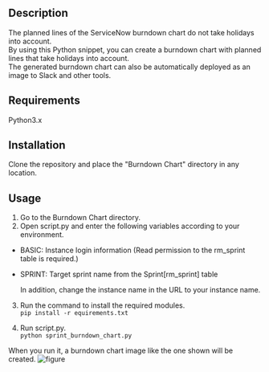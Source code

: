 ## Description
The planned lines of the ServiceNow burndown chart do not take holidays into account.  
By using this Python snippet, you can create a burndown chart with planned lines that take holidays into account.  
The generated burndown chart can also be automatically deployed as an image to Slack and other tools.  

## Requirements
Python3.x

## Installation
Clone the repository and place the "Burndown Chart" directory in any location.

## Usage
1. Go to the Burndown Chart directory.
2. Open script.py and enter the following variables according to your environment.
- BASIC: Instance login information (Read permission to the rm_sprint table is required.)
- SPRINT: Target sprint name from the Sprint[rm_sprint] table
  
  In addition, change the instance name <InstanceName> in the URL to your instance name.

3. Run the command to install the required modules.  
<code>pip install -r equirements.txt</code>

5. Run script.py.  
<code>python sprint_burndown_chart.py</code>

When you run it, a burndown chart image like the one shown will be created.
![figure](https://github.com/user-attachments/assets/50d3ffc2-4c66-4f4d-bb69-c2b98763621d)
